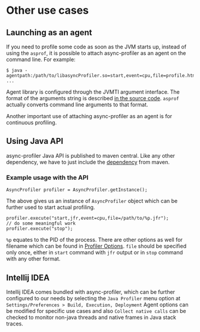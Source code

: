 # Other use cases

## Launching as an agent

If you need to profile some code as soon as the JVM starts up, instead of using the `asprof`,
it is possible to attach async-profiler as an agent on the command line. For example:

```
$ java -agentpath:/path/to/libasyncProfiler.so=start,event=cpu,file=profile.html ...
```

Agent library is configured through the JVMTI argument interface.
The format of the arguments string is described
[in the source code](https://github.com/async-profiler/async-profiler/blob/v3.0/src/arguments.cpp#L44).
`asprof` actually converts command line arguments to that format.

Another important use of attaching async-profiler as an agent is for continuous profiling.

## Using Java API
async-profiler Java API is published to maven central. Like any other dependency, we have to
just include the 
[dependency](https://mvnrepository.com/artifact/tools.profiler/async-profiler/latest) 
from maven.

### Example usage with the API

```
AsyncProfiler profiler = AsyncProfiler.getInstance();
```

The above gives us an instance of `AsyncProfiler` object which can be further used to start 
actual profiling.

```
profiler.execute("start,jfr,event=cpu,file=/path/to/%p.jfr"); 
// do some meaningful work
profiler.execute("stop");
```

`%p` equates to the PID of the process. There are other options as well for filename which
can be found in [Profiler Options](https://github.com/async-profiler/async-profiler/blob/master/docs/ProfilerOptions.md).
`file` should be specified only once, either in 
`start` command with `jfr` output or in `stop` command with any other format.

## Intellij IDEA

Intellij IDEA comes bundled with async-profiler, which can be further configured to our needs
by selecting the `Java Profiler` menu option at `Settings/Preferences > Build, Execution, Deployment`
Agent options can be modified for specific use cases and also `Collect native calls` can be checked
to monitor non-java threads and native frames in Java stack traces.